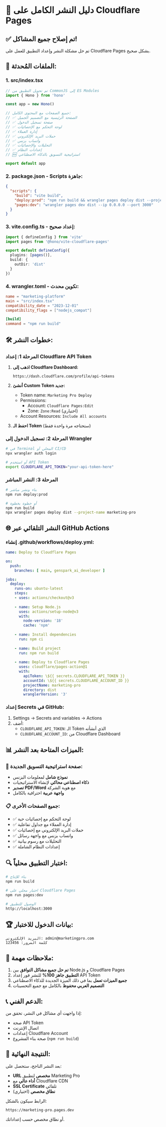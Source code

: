 # 🚀 دليل النشر الكامل على Cloudflare Pages

## ✅ تم إصلاح جميع المشاكل!

تم حل مشكلة النشر وإعداد التطبيق للعمل على Cloudflare Pages بشكل صحيح.

## 📁 الملفات المُحدثة:

### 1. **src/index.tsx** 
```typescript
// تم تحويل التطبيق من CommonJS إلى ES Modules
import { Hono } from 'hono'

const app = new Hono()

// جميع الصفحات مع المحتوى الكامل:
// ✅ الصفحة الرئيسية مع التصميم الجميل
// ✅ صفحة تسجيل الدخول
// ✅ لوحة التحكم مع الإحصائيات
// ✅ إدارة العملاء
// ✅ حملات البريد الإلكتروني
// ✅ واتساب بزنس
// ✅ التحليلات والإحصائيات
// ✅ إعدادات النظام
// 🆕 استراتيجية التسويق بالذكاء الاصطناعي

export default app
```

### 2. **package.json** - Scripts جاهزة:
```json
{
  "scripts": {
    "build": "vite build",
    "deploy:prod": "npm run build && wrangler pages deploy dist --project-name marketing-pro",
    "pages:dev": "wrangler pages dev dist --ip 0.0.0.0 --port 3000"
  }
}
```

### 3. **vite.config.ts** - إعداد صحيح:
```typescript
import { defineConfig } from 'vite'
import pages from '@hono/vite-cloudflare-pages'

export default defineConfig({
  plugins: [pages()],
  build: {
    outDir: 'dist'
  }
})
```

### 4. **wrangler.toml** - تكوين محدث:
```toml
name = "marketing-platform"
main = "src/index.tsx"
compatibility_date = "2023-12-01"
compatibility_flags = ["nodejs_compat"]

[build]
command = "npm run build"
```

## 🛠️ خطوات النشر:

### المرحلة 1: إعداد Cloudflare API Token

1. **اذهب إلى Cloudflare Dashboard:**
   ```
   https://dash.cloudflare.com/profile/api-tokens
   ```

2. **أنشئ Custom Token جديد:**
   - Token name: `Marketing Pro Deploy`
   - Permissions:
     - Account: `Cloudflare Pages:Edit`
     - Zone: `Zone:Read` (اختياري)
   - Account Resources: `Include All accounts`

3. **احفظ الـ Token** (ستحتاجه مرة واحدة فقط)

### المرحلة 2: تسجيل الدخول إلى Wrangler

```bash
# في Terminal المحلي أو CI/CD
npx wrangler auth login

# أو استخدم API Token
export CLOUDFLARE_API_TOKEN="your-api-token-here"
```

### المرحلة 3: النشر المباشر

```bash
# بناء ونشر مباشر
npm run deploy:prod

# أو خطوة بخطوة
npm run build
npx wrangler pages deploy dist --project-name marketing-pro
```

## 🌐 النشر التلقائي عبر GitHub Actions

### إنشاء .github/workflows/deploy.yml:

```yaml
name: Deploy to Cloudflare Pages

on:
  push:
    branches: [ main, genspark_ai_developer ]

jobs:
  deploy:
    runs-on: ubuntu-latest
    steps:
    - uses: actions/checkout@v3
    
    - name: Setup Node.js
      uses: actions/setup-node@v3
      with:
        node-version: '18'
        cache: 'npm'
    
    - name: Install dependencies
      run: npm ci
    
    - name: Build project
      run: npm run build
    
    - name: Deploy to Cloudflare Pages
      uses: cloudflare/pages-action@1
      with:
        apiToken: \${{ secrets.CLOUDFLARE_API_TOKEN }}
        accountId: \${{ secrets.CLOUDFLARE_ACCOUNT_ID }}
        projectName: marketing-pro
        directory: dist
        wranglerVersion: '3'
```

### إعداد Secrets في GitHub:
1. Settings → Secrets and variables → Actions
2. أضف:
   - `CLOUDFLARE_API_TOKEN`: الـ Token الذي أنشأته
   - `CLOUDFLARE_ACCOUNT_ID`: من Cloudflare Dashboard

## 📊 الميزات المتاحة بعد النشر:

### 🎯 صفحة استراتيجية التسويق الجديدة:
- **نموذج شامل** لمعلومات البزنس
- **ذكاء اصطناعي محاكي** لإنشاء الاستراتيجيات  
- **تصدير PDF/Word** مع هوية الشركة
- **واجهة عربية** احترافية بالكامل

### 📋 جميع الصفحات الأخرى:
- ✅ لوحة التحكم مع إحصائيات حية
- ✅ إدارة العملاء مع جداول تفاعلية
- ✅ حملات البريد الإلكتروني مع إحصائيات
- ✅ واتساب بزنس مع واجهة رسائل
- ✅ التحليلات مع رسوم بيانية
- ✅ إعدادات النظام الشاملة

## 🔍 اختبار التطبيق محلياً:

```bash
# بناء للإنتاج
npm run build

# اختبار محلي على Cloudflare Pages
npm run pages:dev

# الوصول للتطبيق
http://localhost:3000
```

## 🏆 بيانات الدخول للاختبار:

```
البريد الإلكتروني: admin@marketingpro.com
كلمة المرور: 123456
```

## 🚨 ملاحظات مهمة:

1. **تم حل جميع مشاكل التوافق** بين Node.js و Cloudflare Pages
2. **التطبيق جاهز 100%** للنشر فور إعداد API Token
3. **جميع الميزات تعمل** بما في ذلك الميزة الجديدة للذكاء الاصطناعي
4. **التصميم العربي محفوظ** بالكامل مع جميع التحسينات

## 📞 الدعم الفني:

إذا واجهت أي مشاكل في النشر، تحقق من:
- صحة API Token
- اتصال الإنترنت
- إعدادات Cloudflare Account
- صحة بناء المشروع (`npm run build`)

## 🎉 النتيجة النهائية:

بعد النشر الناجح، ستحصل على:
- **URL مخصص** لتطبيق Marketing Pro
- **أداء عالي** مع Cloudflare CDN
- **SSL Certificate** تلقائي
- **نطاق مخصص** (اختياري)

الرابط سيكون بالشكل:
```
https://marketing-pro.pages.dev
```

أو نطاق مخصص حسب إعداداتك.